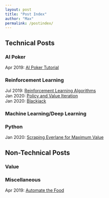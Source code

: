 ```yaml
---
layout: post
title: "Post Index"
author: "Max"
permalink: /postindex/
---
```


## Technical Posts

### AI Poker
Apr 2019: [AI Poker Tutorial](https://chisness.github.io/2019-04-25/artificial-intelligence-poker-tutorial)<br>

### Reinforcement Learning
Jul 2019: [Reinforcement Learning Algorithms](https://chisness.github.io/2019-07-01/reinforcement-learning-algorithms)<br>
Jan 2020: [Policy and Value Iteration](https://chisness.github.io/2020-01-19/policy-and-value-iteration)<br>
Jan 2020: [Blackjack](https://chisness.github.io/2020-01-21/blackjack)

### Machine Learning/Deep Learning

### Python
Jan 2020: [Scraping Everlane for Maximum Value](https://chisness.github.io/2020-01-26/scraping-everlane-for-maximum-value)

## Non-Technical Posts

### Value

### Miscellaneous
Apr 2019: [Automate the Food](https://chisness.github.io/2019-04-26/automate-the-food)
